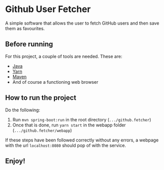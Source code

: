 # Github User Fetcher

A simple software that allows the user to fetch GitHub users and then save them as favourites.

## Before running

For this project, a couple of tools are needed. These are:
 + [Java](https://www.oracle.com/technetwork/java/javase/downloads/jdk8-downloads-2133151.html)
 + [Yarn](https://yarnpkg.com/en/docs/install)
 + [Maven](https://maven.apache.org/download.cgi)
 + And of course a functioning web browser
 
## How to run the project

Do the following:
 1. Run `mvn spring-boot:run` in the root directory (`.../github.fetcher`)
 2. Once that is done, run `yarn start` in the webapp folder (`.../github.fetcher/webapp`)

 If these steps have been followed correctly without any errors, a webpage with the url `localhost:8080` should pop of with the service.

## Enjoy!
